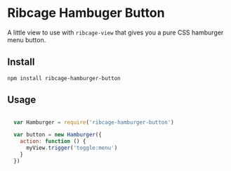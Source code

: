 Ribcage Hambuger Button
=======================

A little view to use with `ribcage-view` that gives you a pure CSS hamburger menu button.

## Install

```
npm install ribcage-hamburger-button
```

## Usage

```javascript

  var Hamburger = require('ribcage-hamburger-button')

  var button = new Hamburger({
    action: function () {
      myView.trigger('toggle:menu')
    }
  })

```
